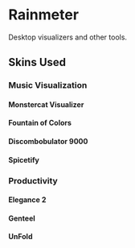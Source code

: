 # Rainmeter
Desktop visualizers and other tools.

## Skins Used

### Music Visualization

#### Monstercat Visualizer

#### Fountain of Colors

#### Discombobulator 9000

#### Spicetify


### Productivity

#### Elegance 2

#### Genteel

#### UnFold

